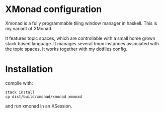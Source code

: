 # XMonad configuration #

Xmonad is a fully programmable tiling window manager in haskell.
This is my variant of XMonad.

It features topic spaces, which are controllable with a small home grown stack based language.
It manages several tmux instances associated with the topic spaces.
It works together with my dotfiles config.

# Installation #

compile with:

    stack install 
    cp dist/build/xmonad/xmonad xmonad

and run xmonad in an XSession.
